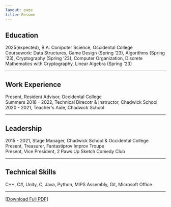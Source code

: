 ```yaml
---
layout: page
title: Resume
---
```


## Education  

2025(expected), B.A. Computer Science, Occidental College  
Coursework: Data Structures, Game Design (Spring ‘23), Algorithms (Spring ‘23), Cryptography (Spring ‘23), Computer Organization, Discrete Mathematics with Cryptography, Linear Algebra (Spring ‘23)    

-------------  

## Work Experience  

Present, Resident Advisor, Occidental College  
Summers 2018 - 2022, Technical Direcotr & Instructor, Chadwick School  
2020 - 2021, Teacher's Aide, Chadwick School  

-------------  

## Leadership  

2015 - 2021, Stage Manager, Chadwick School & Occidental College  
Present, Treasurer, Fantastiprov Improv Troupe  
Present, Vice President, 2 Paws Up Sketch Comedy Club

-------------  

## Technical Skills  

C\+\+, C\#, Unity, C, Java, Python, MIPS Assembly, Git, Microsoft Office  

-------------  

[\[Download Full PDF\]](/Resume_Current.pdf)